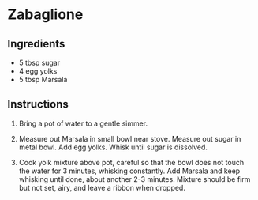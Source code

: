 # Zabaglione

## Ingredients

 - 5 tbsp sugar
 - 4 egg yolks
 - 5 tbsp Marsala

## Instructions

 1. Bring a pot of water to a gentle simmer.

 2. Measure out Marsala in small bowl near stove. Measure out sugar in metal
    bowl. Add egg yolks. Whisk until sugar is dissolved.

 3. Cook yolk mixture above pot, careful so that the bowl does not touch the
    water for 3 minutes, whisking constantly. Add Marsala and keep whisking
    until done, about another 2-3 minutes. Mixture should be firm but not set,
    airy, and leave a ribbon when dropped.
